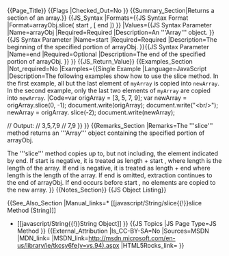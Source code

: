 {{Page_Title}}
{{Flags
|Checked_Out=No
}}
{{Summary_Section|Returns a section of an array.}}
{{JS_Syntax
|Formats={{JS Syntax Format
|Format=arrayObj.slice( start , [ end ])
}}
|Values={{JS Syntax Parameter
|Name=arrayObj
|Required=Required
|Description=An '''Array''' object.
}}{{JS Syntax Parameter
|Name=start
|Required=Required
|Description=The beginning of the specified portion of arrayObj.
}}{{JS Syntax Parameter
|Name=end
|Required=Optional
|Description=The end of the specified portion of arrayObj.
}}
}}
{{JS_Return_Value}}
{{Examples_Section
|Not_required=No
|Examples={{Single Example
|Language=JavaScript
|Description=The following examples show how to use the slice method. In the first example, all but the last element of <code>myArray</code> is copied into <code>newArray</code>. In the second example, only the last two elements of <code>myArray</code> are copied into <code>newArray</code>.
|Code=var origArray = [3, 5, 7, 9];
 var newArray = origArray.slice(0, -1);
 document.write(origArray);
 document.write("&lt;br/&gt;");
 newArray = origArray. slice(-2);
 document.write(newArray);
 
 // Output:
 // 3,5,7,9
 // 7,9
}}
}}
{{Remarks_Section
|Remarks=The '''slice''' method returns an '''Array''' object containing the specified portion of arrayObj.

The '''slice''' method copies up to, but not including, the element indicated by end. If start is negative, it is treated as length + start , where length is the length of the array. If end is negative, it is treated as length + end where length is the length of the array. If end is omitted, extraction continues to the end of arrayObj. If end occurs before start , no elements are copied to the new array.
}}
{{Notes_Section}}
{{JS Object Listing}}

{{See_Also_Section
|Manual_links=* [[javascript/String/slice{{!}}slice Method (String)]]
* [[javascript/String{{!}}String Object]]
}}
{{JS Topics
|JS Page Type=JS Method
}}
{{External_Attribution
|Is_CC-BY-SA=No
|Sources=MSDN
|MDN_link=
|MSDN_link=http://msdn.microsoft.com/en-us/library/ie/tkcsy6fe(v=vs.94).aspx
|HTML5Rocks_link=
}}